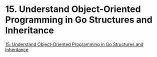 # 15. Understand Object-Oriented Programming in Go Structures and Inheritance
[15. Understand Object-Oriented Programming in Go Structures and Inheritance](https://aiwithcloud.com/2022/09/15/15-_understand_object_oriented_programming_in_go_structures_and_inheritance/)